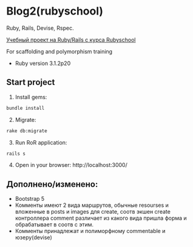 # Blog2(rubyschool)

Ruby, Rails, Devise, Rspec.

[Учебный проект на Ruby/Rails c курса Rubyschool](https://rubyschool.us/)

For scaffolding and polymorphism training


* Ruby version 3.1.2p20


## Start project

1. Install gems:

```bash
bundle install
```

2. Migrate:

```bash
rake db:migrate
```

3. Run RoR application:

```bash
rails s
```

4. Open in your browser: http://localhost:3000/

Дополнено/изменено:
-
* Bootstrap 5
* Комменты имеют 2 вида маршрутов, обычные resourses и вложенные в posts и images для create, соотв экшен create контроллера comment различает из какого вида пришла форма и обрабатывает в соотв с этим.
* Комменты принадлежат и полиморфному commentable и юзеру(devise)

